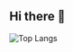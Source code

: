 ## Hi there 👋

![Top Langs](https://github-readme-stats.vercel.app/api/top-langs/?username=arapthor&layout=compact&theme=dark&hide_border=true)
<!--
**arapthor/arapthor** is a ✨ _special_ ✨ repository because its `README.md` (this file) appears on your GitHub profile.

Here are some ideas to get you started:

- 🔭 I’m currently working on ...
- 🌱 I’m currently learning ...
- 👯 I’m looking to collaborate on ...
- 🤔 I’m looking for help with ...
- 💬 Ask me about ...
- 📫 How to reach me: ...
- 😄 Pronouns: ...
- ⚡ Fun fact: ...
-->
